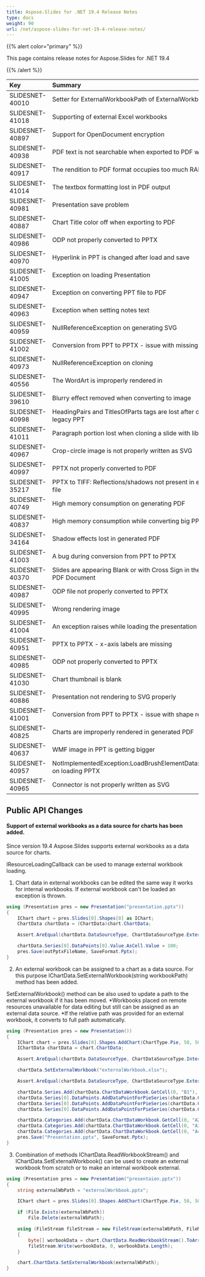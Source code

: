 ```yaml
---
title: Aspose.Slides for .NET 19.4 Release Notes
type: docs
weight: 90
url: /net/aspose-slides-for-net-19-4-release-notes/
---
```


{{% alert color="primary" %}} 

This page contains release notes for Aspose.Slides for .NET 19.4

{{% /alert %}} 

|**Key**|**Summary**|**Category**|
| :- | :- | :- |
|SLIDESNET-40010|Setter for ExternalWorkbookPath of ExternalWorkbook in charts|Investigation|
|SLIDESNET-41018|Supporting of external Excel workbooks|Feature|
|SLIDESNET-40897|Support for OpenDocument encryption|Feature|
|SLIDESNET-40938|PDF text is not searchable when exported to PDF with Notes|Enhancement|
|SLIDESNET-40917|The rendition to PDF format occupies too much RAM memory|Enhancement|
|SLIDESNET-41014|The textbox formatting lost in PDF output|Bug|
|SLIDESNET-40981|Presentation save problem|Bug|
|SLIDESNET-40887|Chart Title color off when exporting to PDF|Bug|
|SLIDESNET-40986|ODP not properly converted to PPTX|Bug|
|SLIDESNET-40970|Hyperlink in PPT is changed after load and save|Bug|
|SLIDESNET-41005|Exception on loading Presentation|Bug|
|SLIDESNET-40947|Exception on converting PPT file to PDF|Bug|
|SLIDESNET-40963|Exception when setting notes text|Bug|
|SLIDESNET-40959|NullReferenceException on generating SVG|Bug|
|SLIDESNET-41002|Conversion from PPT to PPTX - issue with missing hyperlinks|Bug|
|SLIDESNET-40973|NullReferenceException on cloning|Bug|
|SLIDESNET-40556|The WordArt is improperly rendered in|Bug|
|SLIDESNET-39610|Blurry effect removed when converting to image|Bug|
|SLIDESNET-40998|HeadingPairs and TitlesOfParts tags are lost after conversion legacy PPT|Bug|
|SLIDESNET-41011|Paragraph portion lost when cloning a slide with library 19.2|Bug|
|SLIDESNET-40967|Crop-circle image is not properly written as SVG|Bug|
|SLIDESNET-40997|PPTX not properly converted to PDF|Bug|
|SLIDESNET-35217|PPTX to TIFF: Reflections/shadows not present in exported TIFF file|Bug|
|SLIDESNET-40749|High memory consumption on generating PDF|Bug|
|SLIDESNET-40837|High memory consumption while converting big PPTX to PDF|Bug|
|SLIDESNET-34164|Shadow effects lost in generated PDF|Bug|
|SLIDESNET-41003|A bug during conversion from PPT to PPTX|Bug|
|SLIDESNET-40370|Slides are appearing Blank or with Cross Sign in the Converted PDF Document|Bug|
|SLIDESNET-40987|ODP file not properly converted to PPTX|Bug|
|SLIDESNET-40995|Wrong rendering image|Bug|
|SLIDESNET-41004|An exception raises while loading the presentation|Bug|
|SLIDESNET-40951|PPTX to PPTX - x-axis labels are missing|Bug|
|SLIDESNET-40985|ODP not properly converted to PPTX|Bug|
|SLIDESNET-41030|Chart thumbnail is blank|Bug|
|SLIDESNET-40886|Presentation not rendering to SVG properly|Bug|
|SLIDESNET-41001|Conversion from PPT to PPTX - issue with shape rendering|Bug|
|SLIDESNET-40825|Charts are improperly rendered in generated PDF|Bug|
|SLIDESNET-40637|WMF image in PPT is getting bigger|Bug|
|SLIDESNET-40957|NotImplementedException:LoadBrushElementData:ignorePressure on loading PPTX|Bug|
|SLIDESNET-40965|Connector is not properly written as SVG|Bug|
## **Public API Changes**
#### **Support of external workbooks as a data source for charts has been added.**
Since version 19.4 Aspose.Slides supports external workbooks as a data source for charts.

IResourceLoadingCallback can be used to manage external workbook loading.


 1) Chart data in external workbooks can be edited the same way it works for internal workbooks. If external workbook can't be loaded an exception is thrown.

``` csharp
using (Presentation pres = new Presentation("presentation.pptx"))
{
    IChart chart = pres.Slides[0].Shapes[0] as IChart;
    ChartData chartData = (ChartData)chart.ChartData;

    Assert.AreEqual(chartData.DataSourceType, ChartDataSourceType.ExternalWorkbook);

    chartData.Series[0].DataPoints[0].Value.AsCell.Value = 100;
    pres.Save(outPptxFileName, SaveFormat.Pptx);
}
``` 

 2) An external workbook can be assigned to a chart as a data source. For this purpose IChartData.SetExternalWorkbook(string workbookPath) method has been added.

SetExternalWorkbook() method can be also used to update a path to the external workbook if it has been moved. *Workbooks placed on remote resources unavailable for data editing but still can be assigned as an external data source. *If the relative path was provided for an external workbook, it converts to full path automatically.

``` csharp
using (Presentation pres = new Presentation())
{
    IChart chart = pres.Slides[0].Shapes.AddChart(ChartType.Pie, 50, 50, 400, 600, false);
    IChartData chartData = chart.ChartData;

    Assert.AreEqual(chartData.DataSourceType, ChartDataSourceType.InternalWorkbook);

    chartData.SetExternalWorkbook("externalWorkbook.xlsx");

    Assert.AreEqual(chartData.DataSourceType, ChartDataSourceType.ExternalWorkbook);

    chartData.Series.Add(chartData.ChartDataWorkbook.GetCell(0, "B1"), ChartType.Pie);
    chartData.Series[0].DataPoints.AddDataPointForPieSeries(chartData.ChartDataWorkbook.GetCell(0, "B2"));
    chartData.Series[0].DataPoints.AddDataPointForPieSeries(chartData.ChartDataWorkbook.GetCell(0, "B3"));
    chartData.Series[0].DataPoints.AddDataPointForPieSeries(chartData.ChartDataWorkbook.GetCell(0, "B4"));

    chartData.Categories.Add(chartData.ChartDataWorkbook.GetCell(0, "A2"));
    chartData.Categories.Add(chartData.ChartDataWorkbook.GetCell(0, "A3"));
    chartData.Categories.Add(chartData.ChartDataWorkbook.GetCell(0, "A4"));
    pres.Save("Presentation.pptx", SaveFormat.Pptx);
}
``` 



 3) Combination of methods IChartData.ReadWorkbookStream() and IChartData.SetExternalWorkbook() can be used to create an external workbook from scratch or to make an internal workbook external.

``` csharp
using (Presentation pres = new Presentation("presentaion.pptx"))
{
    string externalWbPath = "externalWorkbook.pptx";

    IChart chart = pres.Slides[0].Shapes.AddChart(ChartType.Pie, 50, 50, 400, 600);

    if (File.Exists(externalWbPath))
        File.Delete(externalWbPath);

    using (FileStream fileStream = new FileStream(externalWbPath, FileMode.CreateNew))
    {
        byte[] worbookData = chart.ChartData.ReadWorkbookStream().ToArray();
        fileStream.Write(worbookData, 0, worbookData.Length);
    }

    chart.ChartData.SetExternalWorkbook(externalWbPath);
}
``` 

